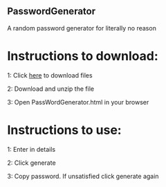 ## PasswordGenerator
A random password generator for literally no reason


# Instructions to download:

1: Click [here](https://download-directory.github.io/?url=https%3A%2F%2Fgithub.com%2FImeanbusiness%2FPasswordGenerator%2Ftree%2Fmain%2FPGCode) to download files

2: Download and unzip the file

3: Open PassWordGenerator.html in your browser

# Instructions to use:

1: Enter in details

2: Click generate

3: Copy password. If unsatisfied click generate again
